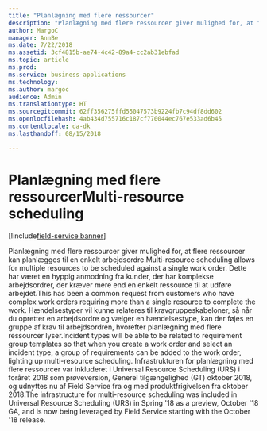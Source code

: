 ```yaml
---
title: "Planlægning med flere ressourcer"
description: "Planlægning med flere ressourcer giver mulighed for, at flere ressourcer kan planlægges til en enkelt arbejdsordre."
author: MargoC
manager: AnnBe
ms.date: 7/22/2018
ms.assetid: 3cf4815b-ae74-4c42-89a4-cc2ab31ebfad
ms.topic: article
ms.prod: 
ms.service: business-applications
ms.technology: 
ms.author: margoc
audience: Admin
ms.translationtype: HT
ms.sourcegitcommit: 62ff356275ffd55047573b9224fb7c94df8dd602
ms.openlocfilehash: 4ab434d755716c187cf770044ec767e533ad6b45
ms.contentlocale: da-dk
ms.lasthandoff: 08/15/2018

---
```

#  <a name="multi-resource-scheduling"></a><span data-ttu-id="840c6-103">Planlægning med flere ressourcer</span><span class="sxs-lookup"><span data-stu-id="840c6-103">Multi-resource scheduling</span></span>

[!include[field-service banner](../../includes/field-service.md)]




<span data-ttu-id="840c6-104">Planlægning med flere ressourcer giver mulighed for, at flere ressourcer kan planlægges til en enkelt arbejdsordre.</span><span class="sxs-lookup"><span data-stu-id="840c6-104">Multi-resource scheduling allows for multiple resources to be scheduled against a single work order.</span></span> <span data-ttu-id="840c6-105">Dette har været en hyppig anmodning fra kunder, der har komplekse arbejdsordrer, der kræver mere end en enkelt ressource til at udføre arbejdet.</span><span class="sxs-lookup"><span data-stu-id="840c6-105">This has been a common request from customers who have complex work orders requiring more than a single resource to complete the work.</span></span> <span data-ttu-id="840c6-106">Hændelsestyper vil kunne relateres til kravgruppeskabeloner, så når du opretter en arbejdsordre og vælger en hændelsestype, kan der føjes en gruppe af krav til arbejdsordren, hvorefter planlægning med flere ressourcer lyser.</span><span class="sxs-lookup"><span data-stu-id="840c6-106">Incident types will be able to be related to requirement group templates so that when you create a work order and select an incident type, a group of requirements can be added to the work order, lighting up multi-resource scheduling.</span></span>  <span data-ttu-id="840c6-107">Infrastrukturen for planlægning med flere ressourcer var inkluderet i Universal Resource Scheduling (URS) i foråret 2018 som prøveversion, Generel tilgængelighed (GT) oktober 2018, og udnyttes nu af Field Service fra og med produktfrigivelsen fra oktober 2018.</span><span class="sxs-lookup"><span data-stu-id="840c6-107">The infrastructure for multi-resource scheduling was included in Universal Resource Scheduling (URS) in Spring '18 as a preview, October '18 GA, and is now being leveraged by Field Service starting with the October '18 release.</span></span>

